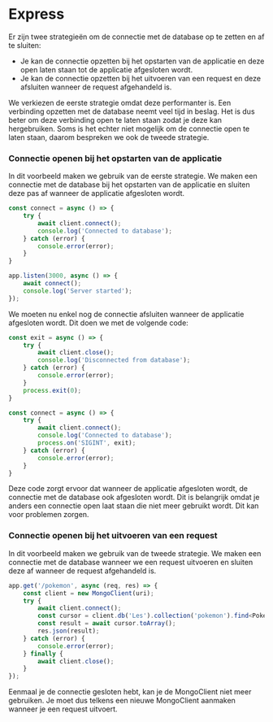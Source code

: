 # Express

Er zijn twee strategieën om de connectie met de database op te zetten en af te sluiten:

* Je kan de connectie opzetten bij het opstarten van de applicatie en deze open laten staan tot de applicatie afgesloten wordt.
* Je kan de connectie opzetten bij het uitvoeren van een request en deze afsluiten wanneer de request afgehandeld is.

We verkiezen de eerste strategie omdat deze performanter is. Een verbinding opzetten met de database neemt veel tijd in beslag. Het is dus beter om deze verbinding open te laten staan zodat je deze kan hergebruiken. Soms is het echter niet mogelijk om de connectie open te laten staan, daarom bespreken we ook de tweede strategie.

### Connectie openen bij het opstarten van de applicatie

In dit voorbeeld maken we gebruik van de eerste strategie. We maken een connectie met de database bij het opstarten van de applicatie en sluiten deze pas af wanneer de applicatie afgesloten wordt.

```typescript
const connect = async () => {
    try {
        await client.connect();
        console.log('Connected to database');
    } catch (error) {
        console.error(error);
    }
}

app.listen(3000, async () => {
    await connect();
    console.log('Server started');
});
```

We moeten nu enkel nog de connectie afsluiten wanneer de applicatie afgesloten wordt. Dit doen we met de volgende code:

```typescript
const exit = async () => {
    try {
        await client.close();
        console.log('Disconnected from database');
    } catch (error) {
        console.error(error);
    }
    process.exit(0);
}

const connect = async () => {
    try {
        await client.connect();
        console.log('Connected to database');
        process.on('SIGINT', exit);
    } catch (error) {
        console.error(error);
    }
}


```

Deze code zorgt ervoor dat wanneer de applicatie afgesloten wordt, de connectie met de database ook afgesloten wordt. Dit is belangrijk omdat je anders een connectie open laat staan die niet meer gebruikt wordt. Dit kan voor problemen zorgen.

### Connectie openen bij het uitvoeren van een request

In dit voorbeeld maken we gebruik van de tweede strategie. We maken een connectie met de database wanneer we een request uitvoeren en sluiten deze af wanneer de request afgehandeld is.

```typescript
app.get('/pokemon', async (req, res) => {
    const client = new MongoClient(uri);
    try {
        await client.connect();
        const cursor = client.db('Les').collection('pokemon').find<Pokemon>({});
        const result = await cursor.toArray();
        res.json(result);
    } catch (error) {
        console.error(error);
    } finally {
        await client.close();
    }
});
```

Eenmaal je de connectie gesloten hebt, kan je de MongoClient niet meer gebruiken. Je moet dus telkens een nieuwe MongoClient aanmaken wanneer je een request uitvoert. 